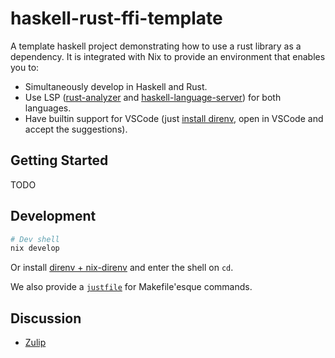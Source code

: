 # haskell-rust-ffi-template

A template haskell project demonstrating how to use a rust library as a dependency. It is integrated with Nix to provide an environment that enables you to:

- Simultaneously develop in Haskell and Rust.
- Use LSP ([rust-analyzer](https://github.com/rust-lang/rust-analyzer) and [haskell-language-server](https://github.com/haskell/haskell-language-server)) for both languages.
- Have builtin support for VSCode (just [install direnv](https://nixos.asia/en/direnv), open in VSCode and accept the suggestions).

## Getting Started

TODO

## Development

```bash
# Dev shell
nix develop
```

Or install [direnv + nix-direnv](https://nixos.asia/en/direnv) and enter the shell on `cd`.

We also provide a [`justfile`](https://just.systems/) for Makefile'esque commands.

## Discussion

- [Zulip](https://nixos.zulipchat.com/#narrow/stream/413950-nix)
